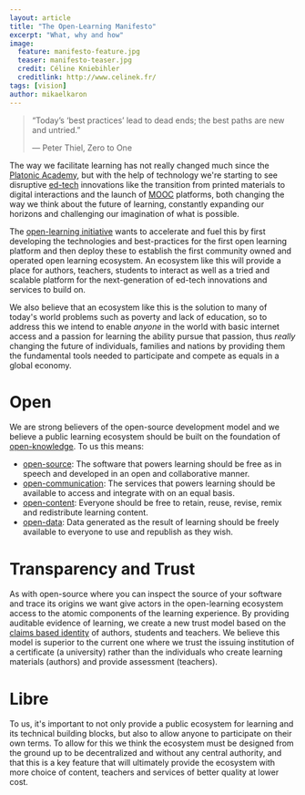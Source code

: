 ```yaml
---
layout: article
title: "The Open-Learning Manifesto"
excerpt: "What, why and how"
image:
  feature: manifesto-feature.jpg
  teaser: manifesto-teaser.jpg
  credit: Céline Kniebihler
  creditlink: http://www.celinek.fr/
tags: [vision]
author: mikaelkaron
---
```


> “Today’s ‘best practices’ lead to dead ends; the best paths are new and untried.”
>
> — Peter Thiel, Zero to One

The way we facilitate learning has not really changed much since the [Platonic Academy](http://en.wikipedia.org/wiki/Platonic_Academy), but with the help of technology we're starting to see disruptive [ed-tech](http://en.wikipedia.org/wiki/Edtech) innovations like the transition from printed materials to digital interactions and the launch of [MOOC](http://en.wikipedia.org/wiki/Massive_open_online_course) platforms, both changing the way we think about the future of learning, constantly expanding our horizons and challenging our imagination of what is possible.

The [open-learning initiative](http://open-learning.org) wants to accelerate and fuel this by first developing the technologies and best-practices for the first open learning platform and then deploy these to establish the first community owned and operated open learning ecosystem. An ecosystem like this will provide a place for authors, teachers, students to interact as well as a tried and scalable platform for the next-generation of ed-tech innovations and services to build on.

We also believe that an ecosystem like this is the solution to many of today's world problems such as poverty and lack of education, so to address this we intend to enable *anyone* in the world with basic internet access and a passion for learning the ability pursue that passion, thus *really* changing the future of individuals, families and nations by providing them the fundamental tools needed to participate and compete as equals in a global economy. 

# Open

We are strong believers of the open-source development model and we believe a public learning ecosystem should be built on the foundation of [open-knowledge](http://en.wikipedia.org/wiki/Open_knowledge). To us this means:

- [open-source](http://en.wikipedia.org/wiki/Open-source): The software that powers learning should be free as in speech and developed in an open and collaborative manner.
- [open-communication](http://en.wikipedia.org/wiki/Open_communication): The services that powers learning should be available to access and integrate with on an equal basis.
- [open-content](http://en.wikipedia.org/wiki/Open_content): Everyone should be free to retain, reuse, revise, remix and redistribute learning content.
- [open-data](http://en.wikipedia.org/wiki/Open_data): Data generated as the result of learning should be freely available to everyone to use and republish as they wish.

# Transparency and Trust

As with open-source where you can inspect the source of your software and trace its origins we want give actors in the open-learning ecosystem access to the atomic components of the learning experience. By providing auditable evidence of learning, we create a new trust model based on the [claims based identity](http://en.wikipedia.org/wiki/Claims-based_identity) of authors, students and teachers. We believe this model is superior to the current one where we trust the issuing institution of a certificate (a university) rather than the individuals who create learning materials (authors) and provide assessment (teachers).

# Libre

To us, it's important to not only provide a public ecosystem for learning and its technical building blocks, but also to allow anyone to participate on their own terms. To allow for this we think the ecosystem must be designed from the ground up to be decentralized and without any central authority, and that this is a key feature that will ultimately provide the ecosystem with more choice of content, teachers and services of better quality at lower cost.
